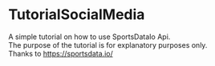 # TutorialSocialMedia
A simple tutorial on how to use SportsDataIo Api. <br>
The purpose of the tutorial is for explanatory purposes only. <br>
Thanks to https://sportsdata.io/

